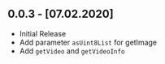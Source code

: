 ## 0.0.3 - [07.02.2020]

* Initial Release
* Add parameter ```asUint8List``` for getImage
* Add ```getVideo``` and ```getVideoInfo```